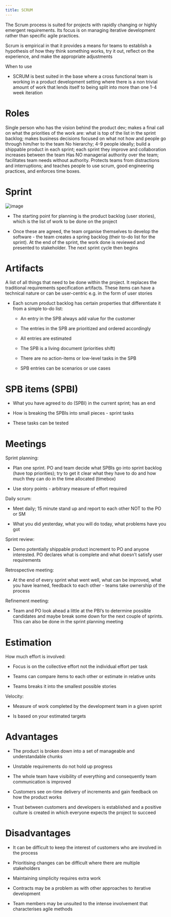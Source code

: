 ```yaml
---
title: SCRUM
---
```


The Scrum process is suited for projects with rapidly changing or highly
emergent requirements. Its focus is on managing iterative development
rather than specific agile practices.

Scrum is empirical in that it provides a means for teams to establish a
hypothesis of how they think something works, try it out, reflect on the
experience, and make the appropriate adjustments

When to use

-   SCRUM is best suited in the base where a cross functional team is
    working in a product development setting where there is a non
    trivial amount of work that lends itself to being split into more
    than one 1-4 week iteration

# Roles

<Definition name="Product Owner (PO)">
Single person who has the vision behind the product dev; makes a final call on what the priorities of the work are: what is top of the list in the sprint backlog; makes business decisions focused on what not how and people go through him/her to the team
</Definition>

<Definition name="Scrum Team">
No hierarchy; 4-9 people ideally; build a shippable product in each sprint; each sprint they improve and collaboration increases between the team
</Definition>

<Definition name="Scrum Master (SM)">
Has NO managerial authority over the team; facilitates team needs without authority. Protects teams from distractions and interruptions; and teaches people to use scrum, good engineering practices, and enforces time boxes.
</Definition>

# Sprint

![image](/img/Year_2/Software_Engineering/Methodologies/SCRUM/sprint.webp)

-   The starting point for planning is the product backlog (user
    stories), which is the list of work to be done on the project

-   Once these are agreed, the team organise themselves to develop the
    software - the team creates a spring backlog (their to-do list for
    the sprint). At the end of the sprint, the work done is reviewed and
    presented to stakeholder. The next sprint cycle then begins

# Artifacts

<Definition name="Scrum Product Backlog(SPB)">
A list of all things that need to be done within the project. It replaces the traditional requirements specification artifacts. These items can have a technical nature or can be user-centric e.g. in the form of user stories
</Definition>

-   Each scrum product backlog has certain properties that differentiate
    it from a simple to-do list:

    -   An entry in the SPB always add value for the customer

    -   The entries in the SPB are prioritized and ordered accordingly

    -   All entries are estimated

    -   The SPB is a living document (priorities shift)

    -   There are no action-items or low-level tasks in the SPB

    -   SPB entries can be scenarios or use cases

# SPB items (SPBI)

-   What you have agreed to do (SPBI) in the current sprint; has an end

-   How is breaking the SPBIs into small pieces - sprint tasks

-   These tasks can be tested

# Meetings

Sprint planning:

-   Plan one sprint. PO and team decide what SPBIs go into sprint
    backlog (have top priorities); try to get it clear what they have to
    do and how much they can do in the time allocated (timebox)

-   Use story points - arbitrary measure of effort required

Daily scrum:

-   Meet daily; 15 minute stand up and report to each other NOT to the
    PO or SM

-   What you did yesterday, what you will do today, what problems have
    you got

Sprint review:

-   Demo potentially shippable product increment to PO and anyone
    interested. PO declares what is complete and what doesn’t satisfy
    user requirements

Retrospective meeting:

-   At the end of every sprint what went well, what can be improved,
    what you have learned, feedback to each other - teams take ownership
    of the process

Refinement meeting:

-   Team and PO look ahead a little at the PBI’s to determine possible
    candidates and maybe break some down for the next couple of sprints.
    This can also be done in the sprint planning meeting

# Estimation

How much effort is involved:

-   Focus is on the collective effort not the individual effort per task

-   Teams can compare items to each other or estimate in relative units

-   Teams breaks it into the smallest possible stories

Velocity:

-   Measure of work completed by the development team in a given sprint

-   Is based on your estimated targets

# Advantages

-   The product is broken down into a set of manageable and
    understandable chunks

-   Unstable requirements do not hold up progress

-   The whole team have visibility of everything and consequently team
    communication is improved

-   Customers see on-time delivery of increments and gain feedback on
    how the product works

-   Trust between customers and developers is established and a positive
    culture is created in which everyone expects the project to succeed

# Disadvantages

-   It can be difficult to keep the interest of customers who are
    involved in the process

-   Prioritising changes can be difficult where there are multiple
    stakeholders

-   Maintaining simplicity requires extra work

-   Contracts may be a problem as with other approaches to iterative
    development

-   Team members may be unsuited to the intense involvement that
    characterises agile methods
